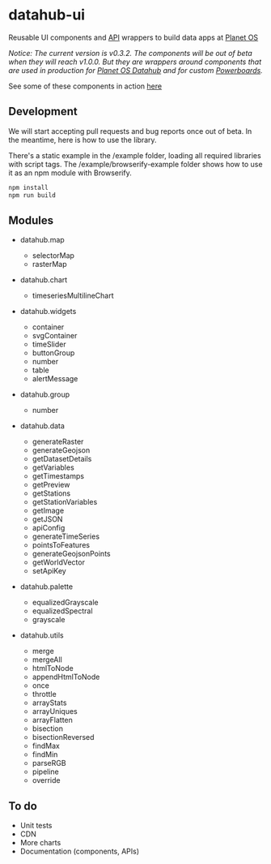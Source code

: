 # datahub-ui
Reusable UI components and [API](http://docs.planetos.com/) wrappers to build data apps at [Planet OS](https://planetos.com/)

*Notice: The current version is v0.3.2. The components will be out of beta when they will reach v1.0.0. But they are wrappers around components that are used in production for [Planet OS Datahub](http://data.planetos.com/datasets) and for custom [Powerboards](https://planetos.com/powerboard/).*

See some of these components in action [here](https://planet-os.github.io/ui-components/datahub-ui/example/index.html)

## Development
We will start accepting pull requests and bug reports once out of beta. In the meantime, here is how to use the library.

There's a static example in the /example folder, loading all required libraries with script tags. The /example/browserify-example folder shows how to use it as an npm module with Browserify. 

```javascript
npm install
npm run build
```

## Modules
* datahub.map
  * selectorMap
  * rasterMap

* datahub.chart
  * timeseriesMultilineChart

* datahub.widgets
  * container
  * svgContainer
  * timeSlider
  * buttonGroup
  * number
  * table
  * alertMessage

* datahub.group
  * number

* datahub.data
  * generateRaster
  * generateGeojson
  * getDatasetDetails
  * getVariables
  * getTimestamps
  * getPreview
  * getStations
  * getStationVariables
  * getImage
  * getJSON
  * apiConfig
  * generateTimeSeries
  * pointsToFeatures
  * generateGeojsonPoints
  * getWorldVector
  * setApiKey

* datahub.palette
  * equalizedGrayscale
  * equalizedSpectral
  * grayscale

* datahub.utils
  * merge
  * mergeAll
  * htmlToNode
  * appendHtmlToNode
  * once
  * throttle
  * arrayStats
  * arrayUniques
  * arrayFlatten
  * bisection
  * bisectionReversed
  * findMax
  * findMin
  * parseRGB
  * pipeline
  * override


## To do
* Unit tests
* CDN
* More charts
* Documentation (components, APIs)